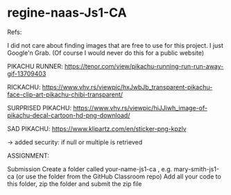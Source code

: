 # regine-naas-Js1-CA

Refs:

I did not care about finding images that are free to use for this project. I just Google'n Grab.
(Of course I would never do this for a public website)

PIKACHU RUNNER:
https://tenor.com/view/pikachu-running-run-run-away-gif-13709403

RICKACHU:
https://www.vhv.rs/viewpic/hxJwbJb_transparent-pikachu-face-clip-art-pikachu-chibi-transparent/

SURPRISED PIKACHU:
https://www.vhv.rs/viewpic/hiJJiwh_image-of-pikachu-decal-cartoon-hd-png-download/

SAD PIKACHU:
https://www.klipartz.com/en/sticker-png-kpzlv

<!-- -> fetch - function -->
<!-- -> str.length -->

<!-- -> fjern for(loop) in details page -->

<!-- -> add links to RegEx -->

<!-- -> 404 page design -->

-> added security: if null or multiple is retrieved

<!-- -> details to card list "back" link -->

<!-- -> Hover effect for card on home-page -->

ASSIGNMENT:

<!-- Level 1 Process
Find an API
Search for a public, free-to-use API.
You will need to make two calls to this API:

1. to fetch an array of results
2. to fetch a single result using an id, name, or other property.
   You will need to read the API's documentation to see what URLs are available, if they
   require a key to be sent in the header, and any other configuration they might need.
   There are many free APIs discoverable by a Google search.
   You may not use the APIs used in the lessons.

Styling
The focus of the CA is on JavaScript, not styling. Yet, as a front-end developer you will
always need to produce user-interfaces that make sense and are easy to follow. You will
need to provide navigation to and from the home page (index.html) and the contact page.
Both API calls should include a loading indicator. -->

<!-- index.html
Make a call to your API URL. Loop through the results and create HTML for each result.
You must display at least 3 different properties inside the HTML. It's not required to
display an image.
You will need to link each result to a details.html page and to pass a parameter in the query
string to that page.

index.html, cont.
If you are going to fetch the individual result on the details page by its id, then pass an id in
the query string.
If you will be retrieving by another property, like name for example, pass the name in the
query string.
You will fetch this parameter from the query string in the details page code. -->
<!-- Catch any errors and display a message on the page if an error occurs. -->

<!-- details.html
(Remember, you will need a parameter in the query string on this page, so either click
through to it from the index page or manually add a parameter to the URL).
Retrieve the id, name or other parameter from the query string. -->
<!-- Once you have the parameter, add it to the API URL in the format the API requires.
Make an API call using the URL you create. -->

<!-- details.html, cont.
Display at least 3 different properties from the received JSON on this page. -->
<!-- Set the title of the HTML page to be one of the property values, like name, title or another
relevant property. -->
<!-- Catch any errors and display a message on the page if an error occurs. -->

<!-- contact.html
Create a form with the following inputs and validation rules.
Name - required
Subject - must have a value with a minimum length of 10
Email - must have a value and be formatted like an email address - must have a value with a minimum length of 25 -->
<!-- When the form on this page is submitted, write code to validate the input. If any of the
inputs fail validation display an error message for the relevant input. -->

<!-- Level 2 Process
contact.html
If all validation passes, add a message above the form indicating the form passed
validation. -->

Submission
Create a folder called your-name-js1-ca , e.g. mary-smith-js1-ca (or use the folder from
the GitHub Classroom repo)
Add all your code to this folder, zip the folder and submit the zip file
